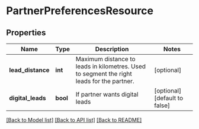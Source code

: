 # PartnerPreferencesResource

## Properties
Name | Type | Description | Notes
------------ | ------------- | ------------- | -------------
**lead_distance** | **int** | Maximum distance to leads in kilometres. Used to segment the right leads for the partner. | [optional] 
**digital_leads** | **bool** | If partner wants digital leads | [optional] [default to false]

[[Back to Model list]](../README.md#documentation-for-models) [[Back to API list]](../README.md#documentation-for-api-endpoints) [[Back to README]](../README.md)


